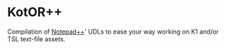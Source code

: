 # KotOR++

Compilation of [Notepad++](https://notepad-plus-plus.org/)' UDLs to ease your way working on K1 and/or TSL text-file assets.
